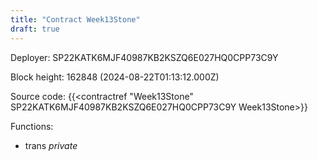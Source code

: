 ```yaml
---
title: "Contract Week13Stone"
draft: true
---
```

Deployer: SP22KATK6MJF40987KB2KSZQ6E027HQ0CPP73C9Y


 



Block height: 162848 (2024-08-22T01:13:12.000Z)

Source code: {{<contractref "Week13Stone" SP22KATK6MJF40987KB2KSZQ6E027HQ0CPP73C9Y Week13Stone>}}

Functions:

* trans _private_
